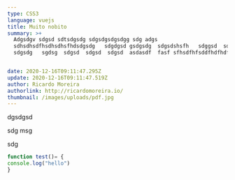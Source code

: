 ```yaml
---
type: CSS3
language: vuejs
title: Muito nobito
summary: >+
  Adgsdgv sdgsd sdtsdgsdg sdgsdgsdgsdgg sdg adgs
  sdhsdhsdfhsdhsdhsfhdsdgsdg   sdgdgsd gsdgsdg  sdgsdshsfh   sdggsd  sdgsdg
  sdgsdg   sgdsg  sdgsd  sdgsd  sdgsd  asdasdf  fasf sfhsdfhfsddfhdfhdfhdfhdfhdf


date: 2020-12-16T09:11:47.295Z
update: 2020-12-16T09:11:47.519Z
author: Ricardo Moreira
authorlink: http://ricardomoreira.io/
thumbnail: /images/uploads/pdf.jpg
---
```

dgsdgsd

sdg msg

 sdg

```javascript
function test()= {
console.log("hello")
}
```